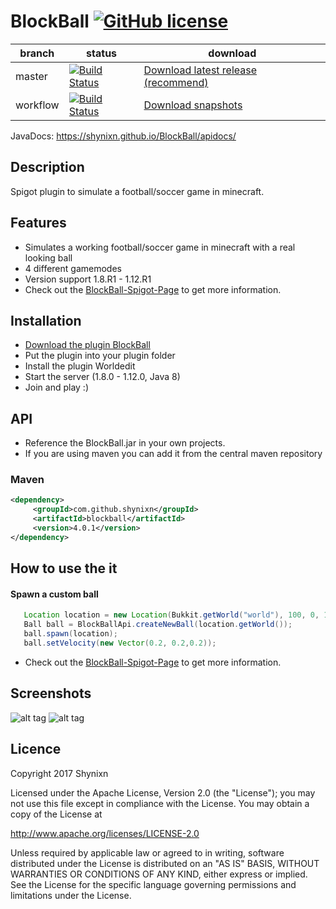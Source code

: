 # BlockBall [![GitHub license](https://img.shields.io/badge/license-Apache%20License%202.0-blue.svg)](https://raw.githubusercontent.com/Shynixn/BlockBall/master/LICENSE)

| branch        | status        | download      |
| ------------- | --------------| --------------| 
| master        | [![Build Status](https://travis-ci.org/Shynixn/BlockBall.svg?branch=master)](https://travis-ci.org/Shynixn/BlockBall) |[Download latest release (recommend)](https://github.com/Shynixn/BlockBall/releases)|
| workflow      | [![Build Status](https://travis-ci.org/Shynixn/BlockBall.svg?branch=workflow)](https://travis-ci.org/Shynixn/BlockBall) | [Download snapshots](https://oss.sonatype.org/content/repositories/snapshots/com/github/shynixn/blockball/) |

JavaDocs: https://shynixn.github.io/BlockBall/apidocs/

## Description
Spigot plugin to simulate a football/soccer game in minecraft.

## Features

* Simulates a working football/soccer game in minecraft with a real looking ball
* 4 different gamemodes
* Version support 1.8.R1 - 1.12.R1
* Check out the [BlockBall-Spigot-Page](https://www.spigotmc.org/resources/blockball-minigame-bungeecord-soccer-football-1-8-1-9-1-10-1-11.15320/) to get more information. 

## Installation

* [Download the plugin BlockBall](https://github.com/Shynixn/BlockBall/releases)
* Put the plugin into your plugin folder
* Install the plugin Worldedit
* Start the server (1.8.0 - 1.12.0, Java 8)
* Join and play :)

## API

* Reference the BlockBall.jar in your own projects.
* If you are using maven you can add it from the central maven repository

### Maven

```xml
<dependency>
     <groupId>com.github.shynixn</groupId>
     <artifactId>blockball</artifactId>
     <version>4.0.1</version>
</dependency>
```

## How to use the it

#### Spawn a custom ball

```java
   Location location = new Location(Bukkit.getWorld("world"), 100, 0, 100);
   Ball ball = BlockBallApi.createNewBall(location.getWorld());
   ball.spawn(location);
   ball.setVelocity(new Vector(0.2, 0.2,0.2));
```

* Check out the [BlockBall-Spigot-Page](https://www.spigotmc.org/resources/blockball-minigame-bungeecord-soccer-football-1-8-1-9-1-10-1-11.15320/) to get more information. 

## Screenshots

![alt tag](http://www.mediafire.com/convkey/0fc6/c5wd0rfxbc01xm7zg.jpg)
![alt tag](http://www.mediafire.com/convkey/a253/ur76bhb6doccomvzg.jpg)

## Licence

Copyright 2017 Shynixn

Licensed under the Apache License, Version 2.0 (the "License");
you may not use this file except in compliance with the License.
You may obtain a copy of the License at

   http://www.apache.org/licenses/LICENSE-2.0

Unless required by applicable law or agreed to in writing, software
distributed under the License is distributed on an "AS IS" BASIS,
WITHOUT WARRANTIES OR CONDITIONS OF ANY KIND, either express or implied.
See the License for the specific language governing permissions and
limitations under the License.
